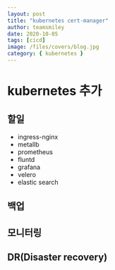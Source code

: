 ```yaml
---
layout: post
title: "kubernetes cert-manager"
author: teamsmiley
date: 2020-10-05
tags: [cicd]
image: /files/covers/blog.jpg
category: { kubernetes }
---
```


# kubernetes 추가

## 할일

- ingress-nginx
- metallb
- prometheus
- fluntd
- grafana
- velero
- elastic search

## 백업

## 모니터링

## DR(Disaster recovery)

